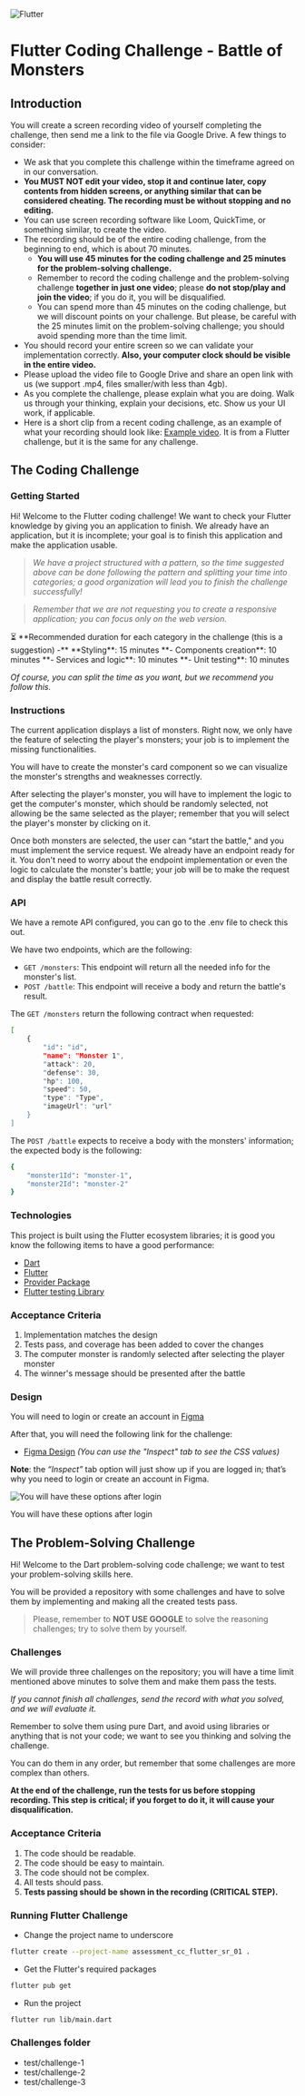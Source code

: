 ![Flutter](https://user-images.githubusercontent.com/80694339/189190162-b563b2ee-a90d-46a5-b642-8a2d34143fe8.png)

# Flutter Coding Challenge - Battle of Monsters

## Introduction

You will create a screen recording video of yourself completing the challenge, then send me a link to the file via Google Drive. A few things to consider:

- We ask that you complete this challenge within the timeframe agreed on in our conversation.
- **You MUST NOT edit your video, stop it and continue later, copy contents from hidden screens, or anything similar that can be considered cheating. The recording must be without stopping and no editing.**
- You can use screen recording software like Loom, QuickTime, or something similar, to create the video.
- The recording should be of the entire coding challenge, from the beginning to end, which is about 70 minutes.
  - **You will use 45 minutes for the coding challenge and 25 minutes for the problem-solving challenge.**
  - Remember to record the coding challenge and the problem-solving challenge **together in just one video**; please **do not stop/play and join the video**; if you do it, you will be disqualified.
  - You can spend more than 45 minutes on the coding challenge, but we will discount points on your challenge. But please, be careful with the 25 minutes limit on the problem-solving challenge; you should avoid spending more than the time limit.
- You should record your entire screen so we can validate your implementation correctly. **Also, your computer clock should be visible in the entire video.**
- Please upload the video file to Google Drive and share an open link with us (we support .mp4, files smaller/with less than 4gb).
- As you complete the challenge, please explain what you are doing. Walk us through your thinking, explain your decisions, etc. Show us your UI work, if applicable.
- Here is a short clip from a recent coding challenge, as an example of what your recording should look like: [Example video](http://www.loom.com/share/85434243d487456b8ef4ae45c3fbc788). It is from a Flutter challenge, but it is the same for any challenge.

## The Coding Challenge

### Getting Started

Hi! Welcome to the Flutter coding challenge! We want to check your Flutter knowledge by giving you an application to finish. We already have an application, but it is incomplete; your goal is to finish this application and make the application usable.

> _We have a project structured with a pattern, so the time suggested above can be done following the pattern and splitting your time into categories; a good organization will lead you to finish the challenge successfully!_

> _Remember that we are not requesting you to create a responsive application; you can focus only on the web version._

<aside>
⏳ **Recommended duration for each category in the challenge (this is a suggestion)
  -** **Styling**: 15 minutes
  **- Components creation**: 10 minutes
  **- Services and logic**: 10 minutes
  **- Unit testing**: 10 minutes

_Of course, you can split the time as you want, but we recommend you follow this._

</aside>

### Instructions

The current application displays a list of monsters. Right now, we only have the feature of selecting the player's monsters; your job is to implement the missing functionalities.

You will have to create the monster's card component so we can visualize the monster's strengths and weaknesses correctly.

After selecting the player's monster, you will have to implement the logic to get the computer's monster, which should be randomly selected, not allowing be the same selected as the player; remember that you will select the player's monster by clicking on it.

Once both monsters are selected, the user can “start the battle," and you must implement the service request. We already have an endpoint ready for it. You don't need to worry about the endpoint implementation or even the logic to calculate the monster's battle; your job will be to make the request and display the battle result correctly.

### API

We have a remote API configured, you can go to the .env file to check this out.

We have two endpoints, which are the following:

- `GET /monsters`: This endpoint will return all the needed info for the monster's list.
- `POST /battle`: This endpoint will receive a body and return the battle's result.

The `GET /monsters` return the following contract when requested:

```bash
[
	{
		"id": "id",
		"name": "Monster 1",
		"attack": 20,
		"defense": 30,
		"hp": 100,
		"speed": 50,
		"type": "Type",
		"imageUrl": "url"
	}
]
```

The `POST /battle` expects to receive a body with the monsters' information; the expected body is the following:

```bash
{
	"monster1Id": "monster-1",
	"monster2Id": "monster-2"
}
```

### Technologies

This project is built using the Flutter ecosystem libraries; it is good you know the following items to have a good performance:

- [Dart](https://dart.dev/guides)
- [Flutter](https://docs.flutter.dev/)
- [Provider Package](https://pub.dev/packages/provider)
- [Flutter testing Library](https://docs.flutter.dev/testing/)

### Acceptance Criteria

1. Implementation matches the design
2. Tests pass, and coverage has been added to cover the changes
3. The computer monster is randomly selected after selecting the player monster
4. The winner's message should be presented after the battle

### Design

You will need to login or create an account in [Figma](https://www.figma.com/)

After that, you will need the following link for the challenge:

- [Figma Design](https://www.figma.com/file/CyCOLe9Tbjzqey3RqPotgE/Battle-of-Monsters---Mobile) _(You can use the "Inspect" tab to see the CSS values)_

**Note**: the _“Inspect”_ tab option will just show up if you are logged in; that’s why you need to login or create an account in Figma.

![You will have these options after login](https://s3-us-west-2.amazonaws.com/secure.notion-static.com/89d4320b-15b1-4f1b-96df-7c69cc1db04a/Untitled.png)

You will have these options after login

## The Problem-Solving Challenge

Hi! Welcome to the Dart problem-solving code challenge; we want to test your problem-solving skills here.

You will be provided a repository with some challenges and have to solve them by implementing and making all the created tests pass.

> Please, remember to **NOT USE GOOGLE** to solve the reasoning challenges; try to solve them by yourself.

### Challenges

We will provide three challenges on the repository; you will have a time limit mentioned above minutes to solve them and make them pass the tests.

_If you cannot finish all challenges, send the record with what you solved, and we will evaluate it._

Remember to solve them using pure Dart, and avoid using libraries or anything that is not your code; we want to see you thinking and solving the challenge.

You can do them in any order, but remember that some challenges are more complex than others.

**At the end of the challenge, run the tests for us before stopping recording. This step is critical; if you forget to do it, it will cause your disqualification.**

### Acceptance Criteria

1. The code should be readable.
2. The code should be easy to maintain.
3. The code should not be complex.
4. All tests should pass.
5. **Tests passing should be shown in the recording (CRITICAL STEP).**

### Running Flutter Challenge

- Change the project name to underscore

```bash
flutter create --project-name assessment_cc_flutter_sr_01 .
```

- Get the Flutter's required packages

```bash
flutter pub get
```

- Run the project

```bash
flutter run lib/main.dart
```

### Challenges folder

- test/challenge-1
- test/challenge-2
- test/challenge-3
